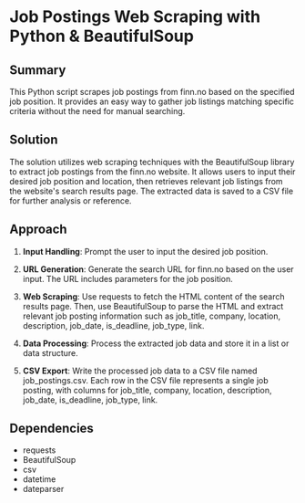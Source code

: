 # Job Postings Web Scraping with Python & BeautifulSoup

## Summary

This Python script scrapes job postings from finn.no based on the specified job position. It provides an easy way to gather job listings matching specific criteria without the need for manual searching.

## Solution

The solution utilizes web scraping techniques with the BeautifulSoup library to extract job postings from the finn.no website. It allows users to input their desired job position and location, then retrieves relevant job listings from the website's search results page. The extracted data is saved to a CSV file for further analysis or reference.

## Approach

1. **Input Handling**: Prompt the user to input the desired job position.

2. **URL Generation**: Generate the search URL for finn.no based on the user input. The URL includes parameters for the job position.

3. **Web Scraping**: Use requests to fetch the HTML content of the search results page. Then, use BeautifulSoup to parse the HTML and extract relevant job posting information such as job_title, company, location, description, job_date, is_deadline, job_type, link.

4. **Data Processing**: Process the extracted job data and store it in a list or data structure.

5. **CSV Export**: Write the processed job data to a CSV file named job_postings.csv. Each row in the CSV file represents a single job posting, with columns for job_title, company, location, description, job_date, is_deadline, job_type, link.

## Dependencies

- requests
- BeautifulSoup
- csv
- datetime
- dateparser


